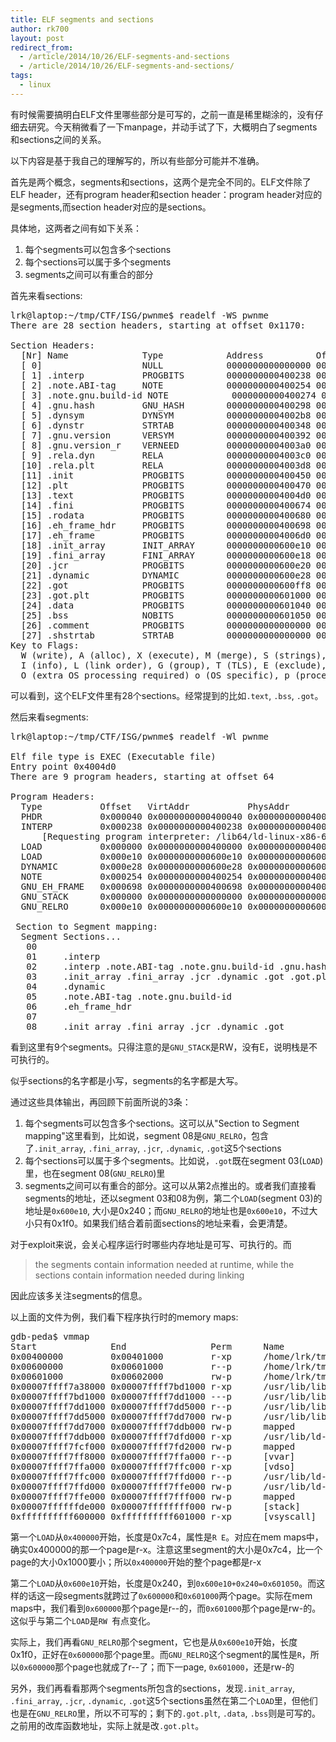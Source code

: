 ```yaml
---
title: ELF segments and sections
author: rk700
layout: post
redirect_from:
  - /article/2014/10/26/ELF-segments-and-sections
  - /article/2014/10/26/ELF-segments-and-sections/
tags:
  - linux
---
```


有时候需要搞明白ELF文件里哪些部分是可写的，之前一直是稀里糊涂的，没有仔细去研究。今天稍微看了一下manpage，并动手试了下，大概明白了segments和sections之间的关系。

以下内容是基于我自己的理解写的，所以有些部分可能并不准确。

首先是两个概念，segments和sections，这两个是完全不同的。ELF文件除了ELF header，还有program header和section header：program header对应的是segments,而section header对应的是sections。

具体地，这两者之间有如下关系：

1. 每个segments可以包含多个sections
2. 每个sections可以属于多个segments
3. segments之间可以有重合的部分

首先来看sections:
<pre>
lrk@laptop:~/tmp/CTF/ISG/pwnme$ readelf -WS pwnme 
There are 28 section headers, starting at offset 0x1170:

Section Headers:
  [Nr] Name              Type            Address          Off    Size   ES Flg Lk Inf Al
  [ 0]                   NULL            0000000000000000 000000 000000 00      0   0  0
  [ 1] .interp           PROGBITS        0000000000400238 000238 00001c 00   A  0   0  1
  [ 2] .note.ABI-tag     NOTE            0000000000400254 000254 000020 00   A  0   0  4
  [ 3] .note.gnu.build-id NOTE            0000000000400274 000274 000024 00   A  0   0  4
  [ 4] .gnu.hash         GNU_HASH        0000000000400298 000298 00001c 00   A  5   0  8
  [ 5] .dynsym           DYNSYM          00000000004002b8 0002b8 000090 18   A  6   1  8
  [ 6] .dynstr           STRTAB          0000000000400348 000348 000049 00   A  0   0  1
  [ 7] .gnu.version      VERSYM          0000000000400392 000392 00000c 02   A  5   0  2
  [ 8] .gnu.version_r    VERNEED         00000000004003a0 0003a0 000020 00   A  6   1  8
  [ 9] .rela.dyn         RELA            00000000004003c0 0003c0 000018 18   A  5   0  8
  [10] .rela.plt         RELA            00000000004003d8 0003d8 000078 18   A  5  12  8
  [11] .init             PROGBITS        0000000000400450 000450 00001a 00  AX  0   0  4
  [12] .plt              PROGBITS        0000000000400470 000470 000060 10  AX  0   0 16
  [13] .text             PROGBITS        00000000004004d0 0004d0 0001a2 00  AX  0   0 16
  [14] .fini             PROGBITS        0000000000400674 000674 000009 00  AX  0   0  4
  [15] .rodata           PROGBITS        0000000000400680 000680 000018 00   A  0   0  4
  [16] .eh_frame_hdr     PROGBITS        0000000000400698 000698 000034 00   A  0   0  4
  [17] .eh_frame         PROGBITS        00000000004006d0 0006d0 0000f4 00   A  0   0  8
  [18] .init_array       INIT_ARRAY      0000000000600e10 000e10 000008 00  WA  0   0  8
  [19] .fini_array       FINI_ARRAY      0000000000600e18 000e18 000008 00  WA  0   0  8
  [20] .jcr              PROGBITS        0000000000600e20 000e20 000008 00  WA  0   0  8
  [21] .dynamic          DYNAMIC         0000000000600e28 000e28 0001d0 10  WA  6   0  8
  [22] .got              PROGBITS        0000000000600ff8 000ff8 000008 08  WA  0   0  8
  [23] .got.plt          PROGBITS        0000000000601000 001000 000040 08  WA  0   0  8
  [24] .data             PROGBITS        0000000000601040 001040 000010 00  WA  0   0  8
  [25] .bss              NOBITS          0000000000601050 001050 000008 00  WA  0   0  1
  [26] .comment          PROGBITS        0000000000000000 001050 000024 01  MS  0   0  1
  [27] .shstrtab         STRTAB          0000000000000000 001074 0000f8 00      0   0  1
Key to Flags:
  W (write), A (alloc), X (execute), M (merge), S (strings), l (large)
  I (info), L (link order), G (group), T (TLS), E (exclude), x (unknown)
  O (extra OS processing required) o (OS specific), p (processor specific)
</pre>

可以看到，这个ELF文件里有28个sections。经常提到的比如`.text`, `.bss`, `.got`。


然后来看segments:
<pre>
lrk@laptop:~/tmp/CTF/ISG/pwnme$ readelf -Wl pwnme 

Elf file type is EXEC (Executable file)
Entry point 0x4004d0
There are 9 program headers, starting at offset 64

Program Headers:
  Type           Offset   VirtAddr           PhysAddr           FileSiz  MemSiz   Flg Align
  PHDR           0x000040 0x0000000000400040 0x0000000000400040 0x0001f8 0x0001f8 R E 0x8
  INTERP         0x000238 0x0000000000400238 0x0000000000400238 0x00001c 0x00001c R   0x1
      [Requesting program interpreter: /lib64/ld-linux-x86-64.so.2]
  LOAD           0x000000 0x0000000000400000 0x0000000000400000 0x0007c4 0x0007c4 R E 0x200000
  LOAD           0x000e10 0x0000000000600e10 0x0000000000600e10 0x000240 0x000248 RW  0x200000
  DYNAMIC        0x000e28 0x0000000000600e28 0x0000000000600e28 0x0001d0 0x0001d0 RW  0x8
  NOTE           0x000254 0x0000000000400254 0x0000000000400254 0x000044 0x000044 R   0x4
  GNU_EH_FRAME   0x000698 0x0000000000400698 0x0000000000400698 0x000034 0x000034 R   0x4
  GNU_STACK      0x000000 0x0000000000000000 0x0000000000000000 0x000000 0x000000 RW  0x10
  GNU_RELRO      0x000e10 0x0000000000600e10 0x0000000000600e10 0x0001f0 0x0001f0 R   0x1

 Section to Segment mapping:
  Segment Sections...
   00     
   01     .interp 
   02     .interp .note.ABI-tag .note.gnu.build-id .gnu.hash .dynsym .dynstr .gnu.version .gnu.version_r .rela.dyn .rela.plt .init .plt .text .fini .rodata .eh_frame_hdr .eh_frame 
   03     .init_array .fini_array .jcr .dynamic .got .got.plt .data .bss 
   04     .dynamic 
   05     .note.ABI-tag .note.gnu.build-id 
   06     .eh_frame_hdr
   07
   08     .init_array .fini_array .jcr .dynamic .got
</pre>

看到这里有9个segments。只得注意的是`GNU_STACK`是RW，没有E，说明栈是不可执行的。

似乎sections的名字都是小写，segments的名字都是大写。

通过这些具体输出，再回顾下前面所说的3条：

1. 每个segments可以包含多个sections。这可以从"Section to Segment mapping"这里看到，比如说，segment 08是`GNU_RELRO`，包含了`.init_array`, `.fini_array`, `.jcr`, `.dynamic`, `.got`这5个sections
2. 每个sections可以属于多个segments。比如说，`.got`既在segment 03(`LOAD`)里，也在segment 08(`GNU_RELRO`)里
3. segments之间可以有重合的部分。这可以从第2点推出的。或者我们直接看segments的地址，还以segment 03和08为例，第二个`LOAD`(segment 03)的地址是`0x600e10`, 大小是0x240；而`GNU_RELRO`的地址也是`0x600e10`，不过大小只有0x1f0。如果我们结合着前面sections的地址来看，会更清楚。


对于exploit来说，会关心程序运行时哪些内存地址是可写、可执行的。而

> the segments contain information needed at runtime, while the sections contain information needed during linking

因此应该多关注segments的信息。

以上面的文件为例，我们看下程序执行时的memory maps:
<pre>
gdb-peda$ vmmap
Start              End                Perm      Name
0x00400000         0x00401000         r-xp      /home/lrk/tmp/CTF/ISG/pwnme/pwnme
0x00600000         0x00601000         r--p      /home/lrk/tmp/CTF/ISG/pwnme/pwnme
0x00601000         0x00602000         rw-p      /home/lrk/tmp/CTF/ISG/pwnme/pwnme
0x00007ffff7a38000 0x00007ffff7bd1000 r-xp      /usr/lib/libc-2.20.so
0x00007ffff7bd1000 0x00007ffff7dd1000 ---p      /usr/lib/libc-2.20.so
0x00007ffff7dd1000 0x00007ffff7dd5000 r--p      /usr/lib/libc-2.20.so
0x00007ffff7dd5000 0x00007ffff7dd7000 rw-p      /usr/lib/libc-2.20.so
0x00007ffff7dd7000 0x00007ffff7ddb000 rw-p      mapped
0x00007ffff7ddb000 0x00007ffff7dfd000 r-xp      /usr/lib/ld-2.20.so
0x00007ffff7fcf000 0x00007ffff7fd2000 rw-p      mapped
0x00007ffff7ff8000 0x00007ffff7ffa000 r--p      [vvar]
0x00007ffff7ffa000 0x00007ffff7ffc000 r-xp      [vdso]
0x00007ffff7ffc000 0x00007ffff7ffd000 r--p      /usr/lib/ld-2.20.so
0x00007ffff7ffd000 0x00007ffff7ffe000 rw-p      /usr/lib/ld-2.20.so
0x00007ffff7ffe000 0x00007ffff7fff000 rw-p      mapped
0x00007ffffffde000 0x00007ffffffff000 rw-p      [stack]
0xffffffffff600000 0xffffffffff601000 r-xp      [vsyscall]
</pre>

第一个`LOAD`从`0x400000`开始，长度是0x7c4，属性是`R E`。对应在mem maps中，确实0x400000的那一个page是r-x。注意这里segment的大小是0x7c4，比一个page的大小0x1000要小；所以`0x400000`开始的整个page都是r-x

第二个`LOAD`从`0x600e10`开始，长度是0x240，到`0x600e10+0x240=0x601050`。而这样的话这一段segments就跨过了`0x600000`和`0x601000`两个page。实际在mem maps中，我们看到`0x600000`那个page是r--的，而`0x601000`那个page是rw-的。这似乎与第二个`LOAD`是`RW `有点变化。

实际上，我们再看`GNU_RELRO`那个segment，它也是从`0x600e10`开始，长度0x1f0，正好在`0x600000`那个page里。而`GNU_RELRO`这个segment的属性是`R`，所以`0x600000`那个page也就成了r--了；而下一page, `0x601000`，还是rw-的

另外，我们再看看那两个segments所包含的sections，发现`.init_array`, `.fini_array`, `.jcr`, `.dynamic`, `.got`这5个sections虽然在第二个`LOAD`里，但他们也是在`GNU_RELRO`里，所以不可写的；剩下的`.got.plt`, `.data`, `.bss`则是可写的。之前用的改库函数地址，实际上就是改`.got.plt`。
